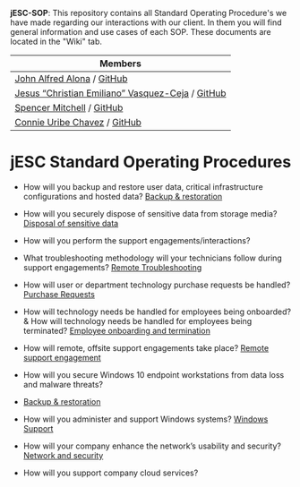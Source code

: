 **jESC-SOP**: This repository contains all Standard Operating Procedure's we have made regarding our interactions with our client. In them you will find general information and use cases of each SOP. These documents are located in the "Wiki" tab.

|**Members**
|-----|
|[John Alfred Alona](https://www.linkedin.com/in/redalona/) / [GitHub](https://github.com/redalona)|
|[Jesus “Christian Emiliano” Vasquez-Ceja](https://www.linkedin.com/in/emilioceja/) / [GitHub](https://github.com/JesusCEVC)|
|[Spencer Mitchell](https://www.linkedin.com/in/spencymitch/) / [GitHub](https://github.com/spencymitch)|
|[Connie Uribe Chavez](https://www.linkedin.com/in/connieuribe/) / [GitHub](https://github.com/connieuribe)|


# jESC Standard Operating Procedures 



- How will you backup and restore user data, critical infrastructure configurations and hosted data?
[Backup & restoration](https://github.com/jESC-Solutions/jESC-SOP/blob/main/Backup.md)

- How will you securely dispose of sensitive data from storage media?
[Disposal of sensitive data](https://github.com/jESC-Solutions/jESC-SOP/blob/main/Sensitive-Data-Disposal.md)

- How will you perform the support engagements/interactions?

- What troubleshooting methodology will your technicians follow during support engagements?
[Remote Troubleshooting](https://github.com/jESC-Solutions/jESC-SOP/blob/main/Remote-Troubleshooting.md)

- How will user or department technology purchase requests be handled?
[Purchase Requests](https://github.com/jESC-Solutions/jESC-SOP/blob/main/Purchase-Requests.md)

- How will technology needs be handled for employees being onboarded? & How will technology needs be handled for employees being terminated?
[Employee onboarding and termination](https://github.com/jESC-Solutions/jESC-SOP/blob/main/Manage-Local-User-Accounts.md)

- How will remote, offsite support engagements take place?
[Remote support engagement](https://github.com/jESC-Solutions/jESC-SOP/blob/main/Remote-Troubleshooting.md)

- How will you secure Windows 10 endpoint workstations from data loss and malware threats?
- [Backup & restoration](https://github.com/jESC-Solutions/jESC-SOP/blob/main/Backup.md)

- How will you administer and support Windows systems?
[Windows Support](https://github.com/jESC-Solutions/jESC-SOP/blob/main/Windows-Support.md)

- How will your company enhance the network’s usability and security?
[Network and security](https://github.com/jESC-Solutions/jESC-SOP/blob/main/Network-and-Security.md)

- How will you support company cloud services?

